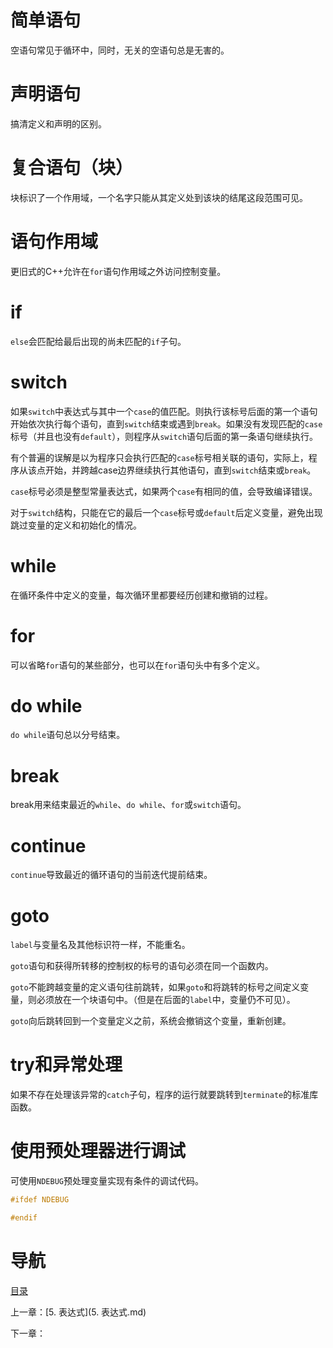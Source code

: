 # 简单语句

空语句常见于循环中，同时，无关的空语句总是无害的。

# 声明语句

搞清定义和声明的区别。 

# 复合语句（块）

块标识了一个作用域，一个名字只能从其定义处到该块的结尾这段范围可见。 

# 语句作用域

更旧式的C++允许在`for`语句作用域之外访问控制变量。 

# if

`else`会匹配给最后出现的尚未匹配的`if`子句。 

# switch

如果`switch`中表达式与其中一个`case`的值匹配。则执行该标号后面的第一个语句开始依次执行每个语句，直到`switch`结束或遇到`break`。如果没有发现匹配的`case`标号（并且也没有`default`），则程序从`switch`语句后面的第一条语句继续执行。

有个普遍的误解是以为程序只会执行匹配的`case`标号相关联的语句，实际上，程序从该点开始，并跨越case边界继续执行其他语句，直到`switch`结束或`break`。

`case`标号必须是整型常量表达式，如果两个`case`有相同的值，会导致编译错误。

对于`switch`结构，只能在它的最后一个`case`标号或`default`后定义变量，避免出现跳过变量的定义和初始化的情况。

# while

在循环条件中定义的变量，每次循环里都要经历创建和撤销的过程。 

# for

可以省略`for`语句的某些部分，也可以在`for`语句头中有多个定义。 

# do while

`do while`语句总以分号结束。

# break

break用来结束最近的`while`、`do while`、`for`或`switch`语句。 

# continue

`continue`导致最近的循环语句的当前迭代提前结束。 

# goto

`label`与变量名及其他标识符一样，不能重名。

`goto`语句和获得所转移的控制权的标号的语句必须在同一个函数内。

`goto`不能跨越变量的定义语句往前跳转，如果`goto`和将跳转的标号之间定义变量，则必须放在一个块语句中。（但是在后面的`label`中，变量仍不可见）。

`goto`向后跳转回到一个变量定义之前，系统会撤销这个变量，重新创建。

# try和异常处理

如果不存在处理该异常的`catch`子句，程序的运行就要跳转到`terminate`的标准库函数。 

# 使用预处理器进行调试

可使用`NDEBUG`预处理变量实现有条件的调试代码。

```c++
#ifdef NDEBUG

#endif
```

# 导航

[目录](README.md)

上一章：[5. 表达式](5. 表达式.md)

下一章：
